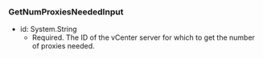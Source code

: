 ### GetNumProxiesNeededInput


- id: System.String
  - Required. The ID of the vCenter server for which to get the number of proxies needed.
